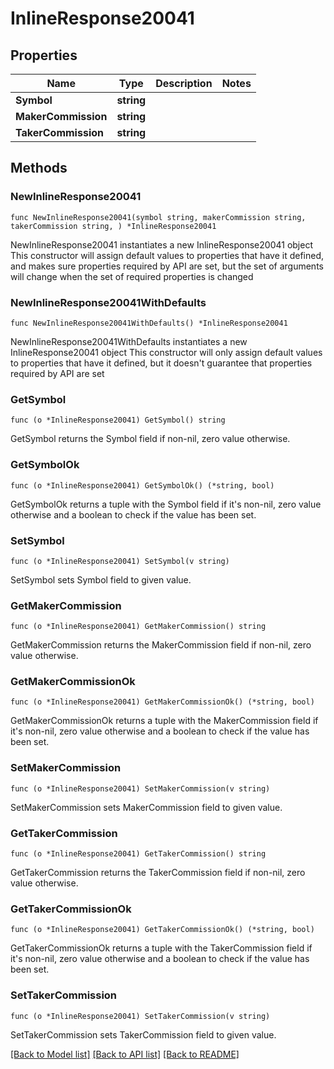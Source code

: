 # InlineResponse20041

## Properties

Name | Type | Description | Notes
------------ | ------------- | ------------- | -------------
**Symbol** | **string** |  | 
**MakerCommission** | **string** |  | 
**TakerCommission** | **string** |  | 

## Methods

### NewInlineResponse20041

`func NewInlineResponse20041(symbol string, makerCommission string, takerCommission string, ) *InlineResponse20041`

NewInlineResponse20041 instantiates a new InlineResponse20041 object
This constructor will assign default values to properties that have it defined,
and makes sure properties required by API are set, but the set of arguments
will change when the set of required properties is changed

### NewInlineResponse20041WithDefaults

`func NewInlineResponse20041WithDefaults() *InlineResponse20041`

NewInlineResponse20041WithDefaults instantiates a new InlineResponse20041 object
This constructor will only assign default values to properties that have it defined,
but it doesn't guarantee that properties required by API are set

### GetSymbol

`func (o *InlineResponse20041) GetSymbol() string`

GetSymbol returns the Symbol field if non-nil, zero value otherwise.

### GetSymbolOk

`func (o *InlineResponse20041) GetSymbolOk() (*string, bool)`

GetSymbolOk returns a tuple with the Symbol field if it's non-nil, zero value otherwise
and a boolean to check if the value has been set.

### SetSymbol

`func (o *InlineResponse20041) SetSymbol(v string)`

SetSymbol sets Symbol field to given value.


### GetMakerCommission

`func (o *InlineResponse20041) GetMakerCommission() string`

GetMakerCommission returns the MakerCommission field if non-nil, zero value otherwise.

### GetMakerCommissionOk

`func (o *InlineResponse20041) GetMakerCommissionOk() (*string, bool)`

GetMakerCommissionOk returns a tuple with the MakerCommission field if it's non-nil, zero value otherwise
and a boolean to check if the value has been set.

### SetMakerCommission

`func (o *InlineResponse20041) SetMakerCommission(v string)`

SetMakerCommission sets MakerCommission field to given value.


### GetTakerCommission

`func (o *InlineResponse20041) GetTakerCommission() string`

GetTakerCommission returns the TakerCommission field if non-nil, zero value otherwise.

### GetTakerCommissionOk

`func (o *InlineResponse20041) GetTakerCommissionOk() (*string, bool)`

GetTakerCommissionOk returns a tuple with the TakerCommission field if it's non-nil, zero value otherwise
and a boolean to check if the value has been set.

### SetTakerCommission

`func (o *InlineResponse20041) SetTakerCommission(v string)`

SetTakerCommission sets TakerCommission field to given value.



[[Back to Model list]](../README.md#documentation-for-models) [[Back to API list]](../README.md#documentation-for-api-endpoints) [[Back to README]](../README.md)


